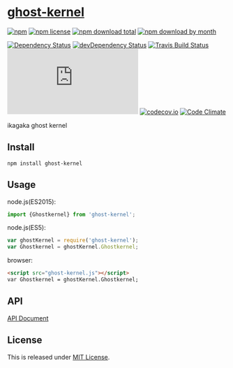 # [ghost-kernel](https://github.com/Ikagaka/ghost-kernel.js)

[![npm](https://img.shields.io/npm/v/ghost-kernel.svg)](https://www.npmjs.com/package/ghost-kernel)
[![npm license](https://img.shields.io/npm/l/ghost-kernel.svg)](https://www.npmjs.com/package/ghost-kernel)
[![npm download total](https://img.shields.io/npm/dt/ghost-kernel.svg)](https://www.npmjs.com/package/ghost-kernel)
[![npm download by month](https://img.shields.io/npm/dm/ghost-kernel.svg)](https://www.npmjs.com/package/ghost-kernel)

[![Dependency Status](https://david-dm.org/Ikagaka/ghost-kernel.js.svg)](https://david-dm.org/Ikagaka/ghost-kernel.js)
[![devDependency Status](https://david-dm.org/Ikagaka/ghost-kernel.js/dev-status.svg)](https://david-dm.org/Ikagaka/ghost-kernel.js#info=devDependencies)
[![Travis Build Status](https://travis-ci.org/Ikagaka/ghost-kernel.js.svg)](https://travis-ci.org/Ikagaka/ghost-kernel.js)
[![AppVeyor Build Status](https://ci.appveyor.com/api/projects/status/github/Ikagaka/ghost-kernel.js?svg=true)](https://ci.appveyor.com/project/Narazaka/ghost-kernel-js)
[![codecov.io](https://codecov.io/github/Ikagaka/ghost-kernel.js/coverage.svg?branch=master)](https://codecov.io/github/Ikagaka/ghost-kernel.js?branch=master)
[![Code Climate](https://codeclimate.com/github/Ikagaka/ghost-kernel.js/badges/gpa.svg)](https://codeclimate.com/github/Ikagaka/ghost-kernel.js)

ikagaka ghost kernel

## Install

```
npm install ghost-kernel
```

## Usage

node.js(ES2015):
```javascript
import {Ghostkernel} from 'ghost-kernel';
```

node.js(ES5):
```javascript
var ghostKernel = require('ghost-kernel');
var Ghostkernel = ghostKernel.Ghostkernel;
```

browser:
```html
<script src="ghost-kernel.js"></script>
var Ghostkernel = ghostKernel.Ghostkernel;
```

## API

[API Document](https://ikagaka.github.io/ghost-kernel.js/)

## License

This is released under [MIT License](https://narazaka.net/license/MIT?2016).

